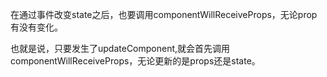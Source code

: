 在通过事件改变state之后，也要调用componentWillReceiveProps，无论prop有没有变化。

也就是说，只要发生了updateComponent,就会首先调用componentWillReceiveProps，无论更新的是props还是state。